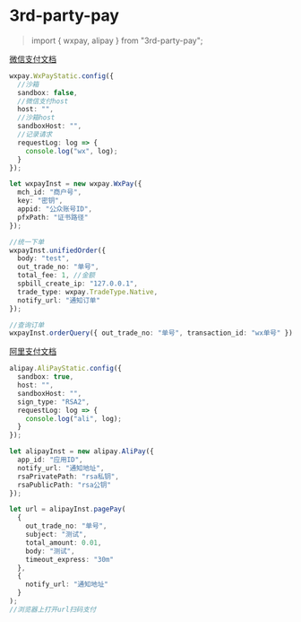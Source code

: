 # 3rd-party-pay

> import { wxpay, alipay } from "3rd-party-pay";

[微信支付文档](https://pay.weixin.qq.com/wiki/doc/api/index.html)

```ts
wxpay.WxPayStatic.config({
  //沙箱
  sandbox: false,
  //微信支付host
  host: "",
  //沙箱host
  sandboxHost: "",
  //记录请求
  requestLog: log => {
    console.log("wx", log);
  }
});

let wxpayInst = new wxpay.WxPay({
  mch_id: "商户号",
  key: "密钥",
  appid: "公众账号ID",
  pfxPath: "证书路径"
});

//统一下单
wxpayInst.unifiedOrder({
  body: "test",
  out_trade_no: "单号",
  total_fee: 1, //金额
  spbill_create_ip: "127.0.0.1",
  trade_type: wxpay.TradeType.Native,
  notify_url: "通知订单"
});

//查询订单
wxpayInst.orderQuery({ out_trade_no: "单号", transaction_id: "wx单号" });
```

[阿里支付文档](https://docs.open.alipay.com/api_1/alipay.trade.page.pay/)

```ts
alipay.AliPayStatic.config({
  sandbox: true,
  host: "",
  sandboxHost: "",
  sign_type: "RSA2",
  requestLog: log => {
    console.log("ali", log);
  }
});

let alipayInst = new alipay.AliPay({
  app_id: "应用ID",
  notify_url: "通知地址",
  rsaPrivatePath: "rsa私钥",
  rsaPublicPath: "rsa公钥"
});

let url = alipayInst.pagePay(
  {
    out_trade_no: "单号",
    subject: "测试",
    total_amount: 0.01,
    body: "测试",
    timeout_express: "30m"
  },
  {
    notify_url: "通知地址"
  }
);
//浏览器上打开url扫码支付
```
